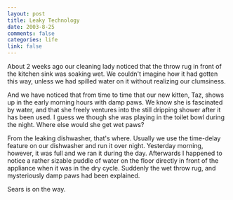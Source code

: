 ```yaml
--- 
layout: post
title: Leaky Technology
date: 2003-8-25
comments: false
categories: life
link: false
---
```

About 2 weeks ago our cleaning lady noticed that the throw rug in front of the kitchen sink was soaking wet. We couldn't imagine how it had gotten this way, unless we had spilled water on it without realizing our clumsiness.

And we have noticed that from time to time that our new kitten, Taz, shows up in the early morning hours with damp paws. We know she is fascinated by water, and that she freely ventures into the still dripping shower after it has been used. I guess we though she was playing in the toilet bowl during the night. Where else would she get wet paws?

From the leaking dishwasher, that's where. Usually we use the time-delay feature on our dishwasher and run it over night. Yesterday morning, however, it was full and we ran it during the day. Afterwards I happened to notice a rather sizable puddle of water on the floor directly in front of the appliance when it was in the dry cycle. Suddenly the wet throw rug, and mysteriously damp paws had been explained.

Sears is on the way.

